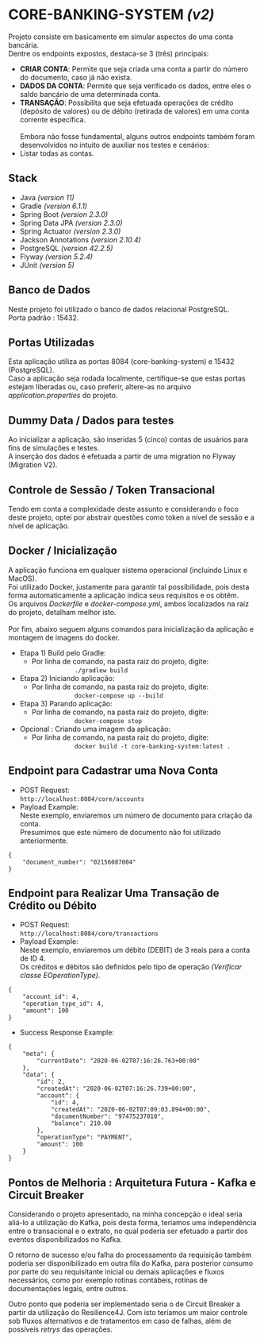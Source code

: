 # CORE-BANKING-SYSTEM *(v2)*
Projeto consiste em basicamente em simular aspectos de uma conta bancária.<br/>
Dentre os endpoints expostos, destaca-se 3 (três) principais: <br/>
* <b>CRIAR CONTA</b>: Permite que seja criada uma conta a partir do número do documento, caso já não exista.<br/>
* <b>DADOS DA CONTA</b>: Permite que seja verificado os dados, entre eles o saldo bancário de uma determinada conta.<br/>
* <b>TRANSAÇÃO</b>: Possibilita que seja efetuada operações de crédito (depósito de valores) ou de débito (retirada de valores) em uma conta corrente específica.<br/><br/>
Embora não fosse fundamental, alguns outros endpoints também foram desenvolvidos no intuito de auxiliar nos testes e cenários:<br/>
* Listar todas as contas.<br/>

## Stack
* Java *(version 11)*
* Gradle *(version 6.1.1)*
* Spring Boot *(version 2.3.0)*
* Spring Data JPA *(version 2.3.0)*
* Spring Actuator *(version 2.3.0)*
* Jackson Annotations *(version 2.10.4)*
* PostgreSQL *(version 42.2.5)*
* Flyway *(version 5.2.4)*
* JUnit *(version 5)*

## Banco de Dados<br/>
Neste projeto foi utilizado o banco de dados relacional PostgreSQL.<br/>
Porta padrão : 15432.<br/>

## Portas Utilizadas
Esta aplicação utiliza as portas 8084 (core-banking-system) e 15432 (PostgreSQL).<br/>
Caso a aplicação seja rodada localmente, certifique-se que estas portas estejam liberadas ou, caso preferir, altere-as no arquivo <i>application.properties</i> do projeto.

## Dummy Data / Dados para testes
Ao inicializar a aplicação, são inseridas 5 (cinco) contas de usuários para fins de simulações e testes.<br/>
A inserção dos dados é efetuada a partir de uma migration no Flyway (Migration V2).<br/>

## Controle de Sessão / Token Transacional
Tendo em conta a complexidade deste assunto e considerando o foco deste projeto, optei por abstrair questões como token a nível de sessão e a nível de aplicação.

## Docker / Inicialização
A aplicação funciona em qualquer sistema operacional (incluindo Linux e MacOS).<br/>
Foi utilizado Docker, justamente para garantir tal possibilidade, pois desta forma automaticamente a aplicação indica seus requisitos e os obtêm.<br/>
Os arquivos <i>Dockerfile</i> e <i>docker-compose.yml</i>, ambos localizados na raiz do projeto, detalham melhor isto.<br/><br/>
Por fim, abaixo seguem alguns comandos para inicialização da aplicação e montagem de imagens do docker.<br/>

* Etapa 1) Build pelo Gradle:
    * Por linha de comando, na pasta raiz do projeto, digite:<br/>
      ```            ./gradlew build```
* Etapa 2) Iniciando aplicação:
    * Por linha de comando, na pasta raiz do projeto, digite:<br/>
      ```            docker-compose up --build```
* Etapa 3) Parando aplicação:
    * Por linha de comando, na pasta raiz do projeto, digite:<br/>
      ```            docker-compose stop```
* Opcional : Criando uma imagem da aplicação:
    * Por linha de comando, na pasta raiz do projeto, digite:<br/>
      ```            docker build -t core-banking-system:latest .```

## Endpoint para Cadastrar uma Nova Conta
* POST Request:<br/>
```http://localhost:8084/core/accounts```
* Payload Example:<br/>
Neste exemplo, enviaremos um número de documento para criação da conta.<br/>
Presumimos que este número de documento não foi utilizado anteriormente.
```
{
	"document_number": "02156087004"
}
```
<!--
* Success Response Example:<br/>
```
EXEMPLO SUCESSO
```
-->

## Endpoint para Realizar Uma Transação de Crédito ou Débito
* POST Request:<br/>
```http://localhost:8084/core/transactions```
* Payload Example:<br/>
Neste exemplo, enviaremos um débito (DEBIT) de 3 reais para a conta de ID 4.<br/>
Os créditos e débitos são definidos pelo tipo de operação *(Verificar classe EOperationType)*.
```
{
	"account_id": 4,
	"operation_type_id": 4,
	"amount": 100
}
```
* Success Response Example:<br/>
```
{
    "meta": {
        "currentDate": "2020-06-02T07:16:26.763+00:00"
    },
    "data": {
        "id": 2,
        "createdAt": "2020-06-02T07:16:26.739+00:00",
        "account": {
            "id": 4,
            "createdAt": "2020-06-02T07:09:03.894+00:00",
            "documentNumber": "97475237010",
            "balance": 210.00
        },
        "operationType": "PAYMENT",
        "amount": 100
    }
}
```
<!--
* Error Response Example - Insufficient Funds (Only possible for debit transactions):
```
EXEMPLO SALDO
```
* Error Response Example - Account Not Found:
```
EXEMPLO CONTA NAO LOCALIZADA
```
-->
## Pontos de Melhoria : Arquitetura Futura - Kafka e Circuit Breaker<br/>
Considerando o projeto apresentado, na minha concepção o ideal seria aliá-lo a utilização do Kafka, pois desta forma, teríamos uma independência entre o transacional e o extrato, no qual poderia ser efetuado a partir dos eventos disponibilizados no Kafka.<br/>

O retorno de sucesso e/ou falha do processamento da requisição também poderia ser disponibilizado em outra fila do Kafka, para posterior consumo por parte do seu requisitante inicial ou demais aplicações e fluxos necessários, como por exemplo rotinas contábeis, rotinas de documentações legais, entre outros.<br/>

Outro ponto que poderia ser implementado seria o de Circuit Breaker a partir da utilização do Resilience4J. Com isto teríamos um maior controle sob fluxos alternativos e de tratamentos em caso de falhas, além de possíveis *retrys* das operações.
